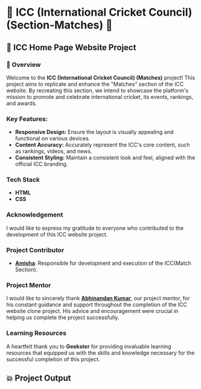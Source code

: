 # 🎯 ICC (International Cricket Council) (Section-Matches) 🏏

## 🚀 ICC Home Page Website Project

### 📌 Overview
Welcome to the **ICC (International Cricket Council) (Matches)** project! This project aims to replicate and enhance the "Matches" section of the ICC website. By recreating this section, we intend to showcase the platform's mission to promote and celebrate international cricket, its events, rankings, and awards.


### Key Features:
- **Responsive Design:** Ensure the layout is visually appealing and functional on various devices.
- **Content Accuracy:** Accurately represent the ICC's core content, such as rankings, videos, and news.
- **Consistent Styling:** Maintain a consistent look and feel, aligned with the official ICC branding.

### Tech Stack
- **HTML**
- **CSS**

### Acknowledgement
I would like to express my gratitude to everyone who contributed to the development of this ICC website project.

### Project Contributor
- **<u>Amisha</u>**: Responsible for development and execution of the ICC(Match Section).

### Project Mentor
I would like to sincerely thank **<u>Abhinandan Kumar</u>**, our project mentor, for his constant guidance and support throughout the completion of the ICC website clone project. His advice and encouragement were crucial in helping us complete the project successfully.

### Learning Resources
A heartfelt thank you to **Geekster** for providing invaluable learning resources that equipped us with the skills and knowledge necessary for the successful completion of this project.

## 💥 Project Output
